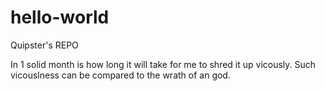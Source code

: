 # hello-world
Quipster's REPO

In 1 solid month is how long it will take for me to shred it up vicously. Such vicouslness can be compared to the wrath of an god.
